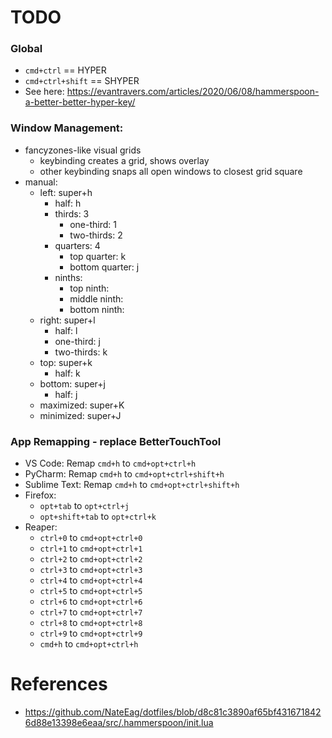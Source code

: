 # TODO

### Global
- `cmd+ctrl` == HYPER
- `cmd+ctrl+shift` == SHYPER
- See here: https://evantravers.com/articles/2020/06/08/hammerspoon-a-better-better-hyper-key/


### Window Management:
- fancyzones-like visual grids
    - keybinding creates a grid, shows overlay
    - other keybinding snaps all open windows to closest grid square
- manual:
    - left: super+h
        - half: h
        - thirds: 3
            - one-third: 1
            - two-thirds: 2
        - quarters: 4
            - top quarter: k
            - bottom quarter: j
        - ninths: 
            - top ninth:
            - middle ninth:
            - bottom ninth:
    - right: super+l
        - half: l
        - one-third: j
        - two-thirds: k
    - top: super+k
        - half: k
    - bottom: super+j
        - half: j
    - maximized: super+K
    - minimized: super+J


### App Remapping - replace BetterTouchTool
- VS Code: Remap `cmd+h` to `cmd+opt+ctrl+h`
- PyCharm: Remap `cmd+h` to `cmd+opt+ctrl+shift+h`
- Sublime Text: Remap `cmd+h` to `cmd+opt+ctrl+shift+h`
- Firefox: 
    - `opt+tab` to `opt+ctrl+j`
    - `opt+shift+tab` to `opt+ctrl+k`
- Reaper:
    - `ctrl+0` to `cmd+opt+ctrl+0`
    - `ctrl+1` to `cmd+opt+ctrl+1`
    - `ctrl+2` to `cmd+opt+ctrl+2`
    - `ctrl+3` to `cmd+opt+ctrl+3`
    - `ctrl+4` to `cmd+opt+ctrl+4`
    - `ctrl+5` to `cmd+opt+ctrl+5`
    - `ctrl+6` to `cmd+opt+ctrl+6`
    - `ctrl+7` to `cmd+opt+ctrl+7`
    - `ctrl+8` to `cmd+opt+ctrl+8`
    - `ctrl+9` to `cmd+opt+ctrl+9`
    - `cmd+h` to `cmd+opt+ctrl+h`


# References
- https://github.com/NateEag/dotfiles/blob/d8c81c3890af65bf4316718426d88e13398e6eaa/src/.hammerspoon/init.lua
